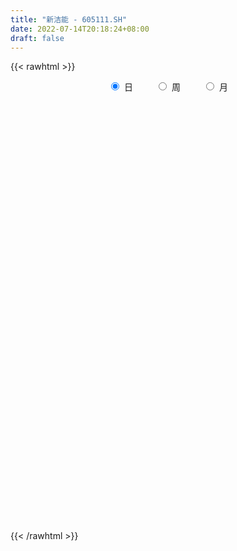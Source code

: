 ```yaml
---
title: "新洁能 - 605111.SH"
date: 2022-07-14T20:18:24+08:00
draft: false
---
```

{{< rawhtml >}}
    <div style="text-align: center">
        <label style="padding: 1rem;"><input style="margin-right: .5rem" type="radio" name="period" value="D" checked onclick="period_change(this)">日</label>
        <label style="padding: 1rem;"><input style="margin-right: .5rem" type="radio" name="period" value="W" onclick="period_change(this)">周</label>
        <label style="padding: 1rem;"><input style="margin-right: .5rem" type="radio" name="period" value="M" onclick="period_change(this)">月</label>
    </div>
    <div id="chart" style="height: 700px;"></div> 
    <script type="text/javascript">
        const D_v = [1394.27,488.64,769.06,1837.43,1156.37,618.21,731.21,958.33,4971.28,712.19,642.15,555.14,679.67,1193.16,2507.74,24984.87,192154.94,93734.03,70463.22,76057.37,78520.82,77030.81,67902.11,60033.02,26879.42,105448.86,82855.28,55763.45,65167.06,56214.68,52131.6,40008.11,42685.88,27703.66,31314.03,44266.88,72438.04,52317.55,43997.85,56283.05,46647.27,45146.89,50600.01,31939.88,34027.41,38158.31,27787.28,41816.94,41681.73,50912.57,46320.35,41807.05,40045.93,44243.85,35791.19,27702.72,24316.43,27721.51,42583.67,31237.53,39017.49,39139.09,28339.24,24911.3,34542.35,36298.87,22429.33,21358.47,30720.16,33908.38,27044.17,26778.52,37001.32,33318.74,37089.76,21669.49,30871.4,33786.0,24855.45,21185.1,17578.55,13419.21,13511.35,9724.78,22026.55,29512.26,26777.6,17967.58,23960.78,23427.24,21323.3,17468.84,36991.81,36286.02,27062.86,31422.9,26473.18,25433.39,8606.55,51497.12,39758.87,45360.55,31241.96,31078.08,29248.84,19792.16,27256.49,26368.04,14984.89,15657.85,18430.33,18170.84,18965.78,15713.01,19364.45,16198.03,9697.64,13303.78,12526.81,26720.98,21034.0,25542.21,47456.92,41028.27,45830.87,32977.58,19016.5,28496.22,36520.18,18578.74,17550.28,19080.22,19921.79,29520.76,34863.87,32954.33,16351.22,22072.7,15049.86,23015.7,31722.29,19932.21,20222.07,33677.35,19647.35,22698.38,29261.0,31121.86,28834.19,31925.53,19778.56,39087.26,23737.32,23011.34,24090.69,28945.67,26924.39,55042.44,41018.56,29563.25,32586.77,28911.82,20208.94,24400.13,34719.39,27168.0,20338.85,27751.29,37609.03,30032.56,91388.53,87650.69,99482.36,72974.07,61876.98,78638.44,65452.95,48279.03,52230.14,34341.15,62331.1,53266.55,38453.59,49119.55,58441.8,41094.39,51703.92,41802.66,48149.9,48390.64,42664.34,51501.18,47143.37,26587.09,40263.6,51674.79,50658.34,36250.16,43930.46,74725.47,63827.21,54780.17,62849.6,85462.02,61702.77,58605.01,36698.17,32968.13,35971.94,34085.28,24309.91,59315.0,49554.69,45156.25,40398.6,21543.41,25767.6,19097.2,23775.76,31789.2,24871.62,38696.97,31717.02,24526.9,23060.85,26834.49,19793.25,17954.38,14452.89,13796.2,12653.08,18434.32,26770.43,16898.82,16768.19,18087.35,12216.29,10704.0,9131.25,22423.99,16568.2,15020.2,12878.09,15269.3,49546.42,37410.27,31098.32,26175.78,15195.61,23527.74,43551.88,94298.75,56073.49,42378.6,35617.94,79055.95,52785.67,36757.49,29568.17,35213.67,44747.66,82453.42,91702.39,55811.59,70026.83,52291.61,49600.89,49955.15,46187.43,65539.55,66812.32,55063.79,51036.52,62563.27,64036.83,56424.1,58968.32,35186.43,74121.49,54129.91,32901.13,44773.54,51712.06,42080.71,30108.54,31686.26,30848.99,58440.45,48691.63,31974.67,37057.26,33426.87,25088.34,28334.1,23536.67,32479.41,24364.27,26571.48,36680.69,42195.88,29003.38,19345.89,18111.32,38712.6,28108.48,42090.23,35034.2,28171.73,24531.15,31654.33,29674.2,24379.54,38998.63,29398.2,61324.71,55812.83,46904.46,31975.16,25580.43,22510.77,41498.31,41338.85,36041.81,40294.93,29114.92,39524.71,52272.09,42128.18,32990.51,25908.36,24499.73,33955.41,26576.1,50355.82,29521.25,23437.45,74196.35,77244.79,60655.24,55777.04,37818.1,37459.09,34345.79,35779.64,47868.17,43945.36,79087.59,94954.61,79514.86,50650.57,31564.3,65513.93,82884.95,70165.78,36655.01,55375.97,48548.62,32392.36,57174.91,55326.84,35277.08,70926.27,44499.21,42831.3,31130.19,39601.05,37452.11,37023.7,38338.79,46076.43,36813.09,57324.39,49014.93,62514.86,53348.65,47513.08,48959.08,45268.25,38960.55,35519.47,53430.91,65508.34,71275.21,74250.21,53612.99,43644.1,92738.03,105374.39,83042.12,63488.13,65430.94,111652.37,94429.11,111658.13,79800.71,77700.18,93946.69,89889.51,82489.21,66180.48,63434.92,83691.23,85151.58,97650.45,124976.37,112632.35,80666.2,108506.91,97122.29,137103.73,119794.72,90035.24,102431.19,114745.79,125007.18,134936.81,93946.34,106653.38,140099.52,105423.46,124145.79,103583.89,102182.82,96891.83,92756.91,67131.09,84260.34,123155.99,200516.04,153334.3,91769.25,71070.82,73990.39]
const D_histogram = [0.0,0.1831566952,0.4889625766,0.8749189501,1.3112216934,1.777471028,2.260800948,2.7537029978,3.2530366954,3.7585492909,4.2717971751,4.7966478078,5.3375498215,5.9003226813,6.4912901489,7.1173344831,7.7220677841,7.4377037225,6.4759627833,5.2235903626,4.771348581,3.3452176556,2.8716936341,3.092656809,3.8170710817,4.4070362434,3.8972641049,3.2718902285,2.3951687306,2.1423306053,1.6468961809,0.3094198496,-1.1922251168,-2.4677192349,-3.248180721,-3.5028467231,-2.8009909635,-2.2779573283,-0.8802750332,0.0268818231,0.3192330151,0.1738067299,0.3528070923,0.0248844066,-0.7880673409,-1.1969097653,-2.213455097,-1.9947737661,-1.4433917278,0.1760570896,-0.5687220487,-1.6439491543,-1.8878577833,-2.7008596606,-2.7981481257,-3.5202640071,-3.7859436723,-4.4896483281,-5.497357581,-6.5728197542,-6.1751961231,-5.4373139193,-5.1180821297,-4.7102192586,-3.3844238048,-3.355579716,-3.3555663045,-3.5395601374,-3.5467575574,-2.9943394522,-2.8389059794,-2.9161034761,-3.8872083703,-3.224767768,-2.0017034723,-0.9590545833,0.3839108717,0.408574194,0.061661637,-0.7458002982,-1.5311395079,-2.3032646073,-2.5746580323,-2.5810305631,-2.8924325078,-3.4391128835,-3.1535398278,-3.5104851694,-2.5292933742,-1.5144842692,-1.1346184461,0.2741437918,1.6566287392,2.7377118919,3.7679959155,4.1588399641,3.4609677822,2.3378719626,2.6604213431,3.9790581832,4.217755071,2.8154917983,0.9872285698,-1.048276054,-1.9686274044,-2.3970269403,-2.301535957,-2.667503353,-3.0932230016,-2.9762807574,-2.4821792433,-2.4171224162,-2.1951344745,-1.6204047246,-0.7846479259,-0.6652337368,-0.6134560384,-0.2894902282,-0.134162578,0.4436975684,0.4331177272,0.7699549164,2.0422279416,2.6890430691,3.5738827827,3.990509539,4.1254918777,3.8562296569,3.9541231001,3.7683063103,3.5098403257,2.9025113183,2.4833731362,1.524586594,1.4096614873,1.754988257,1.7674415498,1.5984838491,1.1359638009,0.7599904233,-0.1117374119,-0.67707436,-1.4110328051,-3.0169202181,-3.9142221849,-4.5660696442,-7.4094645662,-9.0916241707,-9.6581575476,-9.4003361943,-8.6983256768,-7.4291946945,-6.2071125783,-5.0759232584,-3.8809549071,-2.6730044102,-1.7840961172,-0.4918542645,0.27883094,0.9904559303,1.6542190641,1.8212009291,1.8260024344,1.9168300688,2.1386008821,2.0896253584,2.1265793368,2.2425170011,1.85495935,1.7843878069,2.3390696824,3.510339449,4.5334431212,5.2459131669,5.5669599157,6.3738586492,5.8725790721,5.0907475082,4.648105875,4.0254297863,4.449971122,3.6681999105,2.5465006931,1.9718382386,1.6374048622,1.1622935582,1.0596924225,0.4723971101,0.5382858353,0.2284067743,-0.4831528099,-1.3225599625,-2.2640050794,-2.7126483671,-2.4883071601,-1.9056771886,-1.3135780477,-1.061400686,-0.865877838,-0.6541524576,-1.5657087523,-1.6481162312,-0.6424338808,0.1350010458,-0.5046444739,-0.5402116606,-0.9739103605,-1.1267593411,-1.6284266496,-2.0883350187,-2.1466708846,-1.4246059888,-1.3539659982,-1.1644715408,-1.3404447133,-1.3547672203,-1.0941766383,-0.9041007165,-0.7265585317,-0.3437142144,0.0610933652,0.4053385049,0.4756744759,0.4557120465,0.0836843493,-0.4258818003,-1.1235212745,-1.4761600309,-1.560076169,-1.5703538628,-1.5699254302,-1.7123932796,-1.3401883627,-1.3427880359,-1.3205641919,-1.1054380504,-1.097250556,-1.0986338644,-1.0083511234,-0.4488717746,-0.3319909127,-0.0581889175,0.0719186153,0.136885706,0.7099673257,0.818093164,0.7185202506,0.4649063115,0.4039463491,0.6453407488,1.5949973425,2.7322208977,3.4087095281,3.5451410591,3.2429657102,3.5014061454,3.5868182149,3.2128933124,2.6686429677,1.9245740891,1.7771978906,2.5046318155,3.3817117162,3.8885536543,4.0908910728,3.7065540877,2.7875110869,2.2433201056,1.6849920938,1.8854307345,2.3953971472,2.2184017654,1.9411625056,2.7382213063,3.1446280109,3.7959092259,4.4710881347,4.451957443,4.5201040352,3.5275868722,2.5141415615,1.706006473,1.2871167672,0.6589731052,0.1640339859,-0.4611596859,-1.2069217631,-3.1638447792,-4.4318474169,-5.1946671212,-5.6726211227,-5.5639001809,-5.3127771241,-5.1540585609,-5.059403141,-5.1968047831,-5.3195708685,-5.1650766258,-4.5574352622,-3.5251394437,-2.8898753956,-2.3323433921,-1.8499959013,-1.9329811453,-1.694017353,-1.848412341,-2.300229933,-2.9669744346,-3.2385116477,-3.6108673864,-3.7327616895,-3.893372288,-3.4553266247,-3.1396040421,-2.0452167587,-1.2021637159,-0.3953613226,0.2611732137,0.537069281,0.6040120542,1.1956138548,1.3407627261,1.8457207317,1.6418645084,1.3759294605,0.6932397684,-0.5878747762,-0.425692056,-0.4576922708,-0.4185052718,-0.1954010348,0.2159681457,0.281024848,0.9105641475,1.2608618428,1.2266372589,2.1642118805,3.0722397291,3.6282624659,3.7494631144,3.865300453,3.8671674907,3.4708762558,2.6055942453,2.0473741805,1.6111227138,1.798926006,2.3237245278,2.2885677165,2.0407438337,1.3380270979,1.0144987912,1.5584883655,1.2995085237,0.8663074589,1.0045171763,0.4785550976,0.1224649933,-1.0213575318,-2.2788145643,-3.0469021682,-4.1439025701,-4.4694297129,-4.871283465,-4.9358970979,-5.1286861306,-5.2166441684,-5.0360478983,-5.0246259453,-4.8754513226,-4.8012934083,-4.0446829207,-3.0790306112,-1.6858101455,-1.0721156459,-0.4987459292,-0.0925285154,0.1431650118,-0.2806017116,-0.5083669139,-2.1598873643,-3.1795852175,-3.3322201647,-3.0827921531,-2.9352142577,-2.6023551299,-1.7992078333,-0.9205367384,0.0272401025,0.826271582,1.1787868906,1.9156700944,2.4114072866,3.0952960095,3.4304597963,3.903928804,3.8126119879,3.8254355097,3.404021348,2.8504889901,2.5110837006,2.2873255492,2.0978969131,2.1508376866,2.5426573482,2.5589492256,2.4091241729,1.7599593966,1.4302758885,1.3863354998,1.0471099857,0.8228284427,0.9076642539,1.1146388331,1.5073071036,1.7440940927,1.8661516294,2.1998466035,2.4854172795,2.5944689247,2.7082490252,2.2787017955,1.9190482835,1.2341383725,0.5182159938,0.0425661395,-0.1797906669,0.1330766529,0.8840467869,1.0832719955,0.6901888138,0.3852330783,0.4275908392]
const D_fast = [0.0,0.2289458689,0.6569923945,1.2616785055,2.0257866722,2.9364037638,3.9849339209,5.16626172,6.4788545915,7.9240045097,9.5052016877,11.2292142723,13.1045037415,15.1423572715,17.3561472763,19.7615252314,22.2967754784,23.8718373474,24.529087104,24.582612274,25.3232076377,24.7333811262,24.9777805131,25.9719078903,27.6505899334,29.342314156,29.8068580437,29.9994567245,29.7215274091,30.0042719352,29.920561556,28.6604401871,26.8607389416,24.9683150148,23.3758083483,22.2454306655,22.2470386842,22.2005829874,23.3781965242,24.2920738362,24.664233282,24.5622586793,24.8294608147,24.5077592307,23.4977906479,22.7897207823,21.2198116763,20.9397995657,21.130333672,22.7937967618,21.9068371113,20.4206227172,19.7047496424,18.21653285,17.4197073533,15.8175254702,14.6053598869,12.7792431491,10.397194501,7.6785273892,6.5323519895,5.9109057135,4.9506169706,4.1809250271,4.6606145297,3.8505636895,3.0116855249,1.9428016577,1.0489148482,0.8527480904,0.2984550684,-0.5077682973,-2.4506752841,-2.5944266238,-1.8717881963,-1.068902953,0.3700402199,0.4968470907,0.1653499429,-0.8285620668,-1.9966861534,-3.3446274047,-4.2596853378,-4.9113155094,-5.945825581,-7.3522841775,-7.8550960788,-9.0896627128,-8.7407942612,-8.1046062235,-8.0083950119,-6.5310968261,-4.7344546938,-2.9689435681,-0.9966605657,0.433893474,0.6012632376,0.0626354086,1.0502901249,3.3636915108,4.6568271664,3.9584368433,2.3769807572,0.0794071199,-1.3331010817,-2.3607573526,-2.8406503586,-3.8734935928,-5.0725189918,-5.6996469369,-5.8260902337,-6.3653140106,-6.6921096875,-6.5224811188,-5.8828863016,-5.9297805467,-6.0313668579,-5.7797736048,-5.657986599,-4.9692020605,-4.8715024699,-4.3421765517,-2.5593465411,-1.2402706463,0.538039763,1.9522939041,3.1186492122,3.8134444057,4.8998686238,5.6561284116,6.2751225084,6.3934213306,6.5951264325,6.0174865388,6.254976804,7.0390506379,7.4933643182,7.7240275797,7.5454984817,7.35952271,6.4598605218,5.7252549838,4.6385383373,2.2784208698,0.4025633568,-1.3908015136,-6.0865625771,-10.0416282243,-13.022700988,-15.1149636834,-16.5875345851,-17.1757022764,-17.5053983048,-17.6431897994,-17.418460175,-16.8787607806,-16.4358765169,-15.2665982303,-14.4262052908,-13.4669663179,-12.3896484181,-11.7673663209,-11.3060642069,-10.7360290554,-9.9796080215,-9.5061772056,-8.937578393,-8.2610114784,-8.184829292,-7.8093038834,-6.6698545873,-4.6209999584,-2.464535506,-0.4405871686,1.2721995593,3.672562955,4.6394281459,5.1302834591,5.8496682947,6.2333496525,7.7703837687,7.9056625348,7.4205884907,7.3388855959,7.413803435,7.2292655206,7.3915874905,6.9223914556,7.1228516397,6.8700742723,6.0377264856,4.8676793424,3.3602329556,2.2334275761,1.8356919931,1.9419026674,2.2056072964,2.1924344866,2.1714878752,2.2196751411,0.9166916584,0.4222551217,1.2673290018,2.0785141899,1.3127075517,1.1420874499,0.4649111599,0.030372344,-0.8784016269,-1.8603937507,-2.4553973377,-2.0894839391,-2.357335448,-2.4589588758,-2.9700432266,-3.3230575388,-3.3360111163,-3.3719603737,-3.3760578218,-3.079142058,-2.6590611371,-2.2134813713,-2.0242267813,-1.930261199,-2.2813678089,-2.8974044086,-3.8759242014,-4.5976029656,-5.0715381459,-5.4744043054,-5.8664572304,-6.4370233997,-6.3998655734,-6.7381622556,-7.0460794596,-7.1073128307,-7.3734379753,-7.6494797497,-7.8112847896,-7.3640233845,-7.3301402507,-7.0708854849,-6.9227982982,-6.823609781,-6.0730363299,-5.7603872006,-5.6803300514,-5.8177174126,-5.7776907878,-5.3749612009,-4.0265552716,-2.2062764919,-0.6776104795,0.3451063163,0.8536723949,1.9874643665,2.9695809897,3.3988794154,3.5217898125,3.2588644563,3.5557877304,4.9093796092,6.6318874389,8.1108677905,9.3359279772,9.8782295141,9.656064285,9.6727033301,9.5356233418,10.2074196661,11.3162353656,11.6938404252,11.9018917918,13.383505919,14.5760696264,16.1763281479,17.9692790904,19.0631377594,20.2613103604,20.1506899154,19.7657799951,19.3841465249,19.2870360108,18.8236356251,18.3697050024,17.629221409,16.5817288911,13.8338446802,11.4578801882,9.3963937037,7.5002844215,6.2180303181,5.1409590939,4.0111630168,2.8409676514,1.4043648136,-0.0482939889,-1.1850689026,-1.7167863547,-1.5657753971,-1.6529801979,-1.6785340424,-1.658685527,-2.2249160573,-2.4094566032,-3.0259546764,-4.0528297517,-5.461317862,-6.542482987,-7.8175555723,-8.8726402978,-10.0065939682,-10.4323799611,-10.901558389,-10.3184752954,-9.7759631816,-9.0680011188,-8.3461732792,-7.9360098916,-7.7180641049,-6.8275588406,-6.3472192877,-5.3808310992,-5.1742211954,-5.0961738782,-5.6055536282,-7.0336368668,-6.9778771606,-7.1243004431,-7.189739762,-7.0154857838,-6.5501245668,-6.4148116525,-5.5576313162,-4.8921181602,-4.6196834293,-3.1410558376,-1.4649680567,-0.0018797035,1.0566867237,2.1388491755,3.1075080858,3.5789359149,3.3650524657,3.3186759461,3.2852051579,3.9227399516,5.0284696053,5.5654547232,5.8278167987,5.4596068374,5.3897032285,6.3233148942,6.3892121833,6.1725879832,6.5619269948,6.1556036905,5.8301298345,4.4309679264,2.6038072529,1.0739941069,-1.0589819375,-2.5018665086,-4.1215411269,-5.4201290343,-6.8950895996,-8.2872086795,-9.365624384,-10.6103589173,-11.6800471252,-12.8062125631,-13.0607728057,-12.864878149,-11.8931102196,-11.5474446315,-11.0987613971,-10.7156761121,-10.4441913319,-10.9381084833,-11.2929654141,-13.4844577055,-15.2990518632,-16.2847418515,-16.8060118782,-17.3922375472,-17.7099672019,-17.3566218636,-16.7080849533,-15.7534980868,-14.7478987118,-14.1006866805,-12.8848859531,-11.7862969393,-10.328584214,-9.1358054782,-7.6863542694,-6.8245180885,-5.8553356894,-5.4257445141,-5.2666546245,-4.9782889887,-4.6302157529,-4.2951701607,-3.7045199655,-2.6770359668,-2.0210067831,-1.5685507926,-1.7777257197,-1.7498402556,-1.4471967694,-1.5246447871,-1.5432192194,-1.2314673447,-0.7458330573,0.0236619892,0.6964725014,1.2850679455,2.1687245704,3.0756495663,3.8333184427,4.6241607995,4.7642890186,4.8843975776,4.5080222596,3.9216538793,3.45664556,3.1893410869,3.5354775699,4.5074594006,4.9775026081,4.7569666298,4.5483191638,4.6975746345]
const D_slow = [0.0,0.0457891738,0.1680298179,0.3867595555,0.7145649788,1.1589327358,1.7241329728,2.4125587223,3.2258178961,4.1654552188,5.2334045126,6.4325664646,7.7669539199,9.2420345903,10.8648571275,12.6441907483,14.5747076943,16.4341336249,18.0531243207,19.3590219114,20.5518590566,21.3881634705,22.1060868791,22.8792510813,23.8335188517,24.9352779126,25.9095939388,26.7275664959,27.3263586786,27.8619413299,28.2736653751,28.3510203375,28.0529640583,27.4360342496,26.6239890694,25.7482773886,25.0480296477,24.4785403156,24.2584715573,24.2651920131,24.3450002669,24.3884519494,24.4766537224,24.4828748241,24.2858579889,23.9866305475,23.4332667733,22.9345733318,22.5737253998,22.6177396722,22.47555916,22.0645718715,21.5926074256,20.9173925105,20.2178554791,19.3377894773,18.3913035592,17.2688914772,15.8945520819,14.2513471434,12.7075481126,11.3482196328,10.0686991003,8.8911442857,8.0450383345,7.2061434055,6.3672518294,5.482361795,4.5956724057,3.8470875426,3.1373610478,2.4083351788,1.4365330862,0.6303411442,0.1299152761,-0.1098483697,-0.0138706518,0.0882728967,0.1036883059,-0.0827617686,-0.4655466456,-1.0413627974,-1.6850273055,-2.3302849462,-3.0533930732,-3.9131712941,-4.701556251,-5.5791775434,-6.2115008869,-6.5901219542,-6.8737765658,-6.8052406178,-6.391083433,-5.70665546,-4.7646564812,-3.7249464901,-2.8597045446,-2.2752365539,-1.6101312182,-0.6153666724,0.4390720954,1.142945045,1.3897521874,1.1276831739,0.6355263228,0.0362695877,-0.5391144015,-1.2059902398,-1.9792959902,-2.7233661795,-3.3439109904,-3.9481915944,-4.496975213,-4.9020763942,-5.0982383756,-5.2645468099,-5.4179108195,-5.4902833765,-5.523824021,-5.4128996289,-5.3046201971,-5.112131468,-4.6015744826,-3.9293137154,-3.0358430197,-2.0382156349,-1.0068426655,-0.0427852513,0.9457455238,1.8878221013,2.7652821827,3.4909100123,4.1117532963,4.4928999448,4.8453153167,5.2840623809,5.7259227684,6.1255437306,6.4095346808,6.5995322867,6.5715979337,6.4023293437,6.0495711424,5.2953410879,4.3167855417,3.1752681306,1.3229019891,-0.9500040536,-3.3645434405,-5.7146274891,-7.8892089083,-9.7465075819,-11.2982857265,-12.5672665411,-13.5375052678,-14.2057563704,-14.6517803997,-14.7747439658,-14.7050362308,-14.4574222482,-14.0438674822,-13.5885672499,-13.1320666413,-12.6528591241,-12.1182089036,-11.595802564,-11.0641577298,-10.5035284795,-10.039788642,-9.5936916903,-9.0089242697,-8.1313394074,-6.9979786271,-5.6865003354,-4.2947603565,-2.7012956942,-1.2331509262,0.0395359509,1.2015624196,2.2079198662,3.3204126467,4.2374626243,4.8740877976,5.3670473573,5.7763985728,6.0669719624,6.331895068,6.4499943455,6.5845658044,6.6416674979,6.5208792955,6.1902393048,5.624238035,4.9460759432,4.3239991532,3.847579856,3.5191853441,3.2538351726,3.0373657131,2.8738275987,2.4824004107,2.0703713529,1.9097628827,1.9435131441,1.8173520256,1.6822991105,1.4388215204,1.1571316851,0.7500250227,0.227941268,-0.3087264531,-0.6648779503,-1.0033694499,-1.2944873351,-1.6295985134,-1.9682903185,-2.241834478,-2.4678596571,-2.6494992901,-2.7354278437,-2.7201545024,-2.6188198761,-2.4999012572,-2.3859732455,-2.3650521582,-2.4715226083,-2.7524029269,-3.1214429347,-3.5114619769,-3.9040504426,-4.2965318002,-4.7246301201,-5.0596772107,-5.3953742197,-5.7255152677,-6.0018747803,-6.2761874193,-6.5508458854,-6.8029336662,-6.9151516099,-6.998149338,-7.0126965674,-6.9947169136,-6.9604954871,-6.7830036556,-6.5784803646,-6.398850302,-6.2826237241,-6.1816371368,-6.0203019497,-5.621552614,-4.9384973896,-4.0863200076,-3.2000347428,-2.3892933153,-1.5139417789,-0.6172372252,0.1859861029,0.8531468448,1.3342903671,1.7785898398,2.4047477937,3.2501757227,4.2223141363,5.2450369045,6.1716754264,6.8685531981,7.4293832245,7.850631248,8.3219889316,8.9208382184,9.4754386598,9.9607292862,10.6452846127,11.4314416155,12.380418922,13.4981909556,14.6111803164,15.7412063252,16.6231030432,17.2516384336,17.6781400519,17.9999192437,18.1646625199,18.2056710164,18.0903810949,17.7886506542,16.9976894594,15.8897276051,14.5910608248,13.1729055442,11.781930499,10.4537362179,9.1652215777,7.9003707925,6.6011695967,5.2712768796,3.9800077231,2.8406489076,1.9593640466,1.2368951977,0.6538093497,0.1913103744,-0.291934912,-0.7154392502,-1.1775423354,-1.7525998187,-2.4943434274,-3.3039713393,-4.2066881859,-5.1398786083,-6.1132216803,-6.9770533364,-7.761954347,-8.2732585366,-8.5737994656,-8.6726397963,-8.6073464928,-8.4730791726,-8.3220761591,-8.0231726954,-7.6879820138,-7.2265518309,-6.8160857038,-6.4721033387,-6.2987933966,-6.4457620906,-6.5521851046,-6.6666081723,-6.7712344903,-6.820084749,-6.7660927125,-6.6958365005,-6.4681954637,-6.152980003,-5.8463206882,-5.3052677181,-4.5372077858,-3.6301421694,-2.6927763907,-1.7264512775,-0.7596594048,0.1080596591,0.7594582204,1.2713017656,1.674082444,2.1238139455,2.7047450775,3.2768870066,3.787072965,4.1215797395,4.3752044373,4.7648265287,5.0897036596,5.3062805243,5.5574098184,5.6770485928,5.7076648412,5.4523254582,4.8826218171,4.1208962751,3.0849206326,1.9675632043,0.7497423381,-0.4842319364,-1.766403469,-3.0705645111,-4.3295764857,-5.585732972,-6.8045958027,-8.0049191547,-9.0160898849,-9.7858475377,-10.2073000741,-10.4753289856,-10.6000154679,-10.6231475967,-10.5873563438,-10.6575067717,-10.7845985002,-11.3245703412,-12.1194666456,-12.9525216868,-13.7232197251,-14.4570232895,-15.107612072,-15.5574140303,-15.7875482149,-15.7807381893,-15.5741702938,-15.2794735711,-14.8005560475,-14.1977042259,-13.4238802235,-12.5662652744,-11.5902830734,-10.6371300764,-9.680771199,-8.829765862,-8.1171436145,-7.4893726894,-6.9175413021,-6.3930670738,-5.8553576521,-5.2196933151,-4.5799560087,-3.9776749654,-3.5376851163,-3.1801161442,-2.8335322692,-2.5717547728,-2.3660476621,-2.1391315986,-1.8604718904,-1.4836451145,-1.0476215913,-0.5810836839,-0.0311220331,0.5902322868,1.238849518,1.9159117743,2.4855872231,2.965349294,3.2738838871,3.4034378856,3.4140794205,3.3691317537,3.402400917,3.6234126137,3.8942306126,4.066777816,4.1630860856,4.2699837954]
const D_data = [['2020-09-28', 28.67, 28.67, 28.67, 28.67],['2020-09-29', 31.54, 31.54, 31.54, 31.54],['2020-09-30', 34.69, 34.69, 34.69, 34.69],['2020-10-09', 38.16, 38.16, 38.16, 38.16],['2020-10-12', 41.98, 41.98, 41.98, 41.98],['2020-10-13', 46.18, 46.18, 46.18, 46.18],['2020-10-14', 50.8, 50.8, 50.8, 50.8],['2020-10-15', 55.88, 55.88, 55.88, 55.88],['2020-10-16', 61.47, 61.47, 61.47, 61.47],['2020-10-19', 67.62, 67.62, 67.62, 67.62],['2020-10-20', 74.38, 74.38, 74.38, 74.38],['2020-10-21', 81.82, 81.82, 81.82, 81.82],['2020-10-22', 90.0, 90.0, 90.0, 90.0],['2020-10-23', 99.0, 99.0, 99.0, 99.0],['2020-10-26', 108.9, 108.9, 108.9, 108.9],['2020-10-27', 119.79, 119.79, 119.79, 119.79],['2020-10-28', 125.22, 130.77, 113.0, 131.77],['2020-10-29', 127.55, 128.8, 122.57, 130.8],['2020-10-30', 131.04, 124.98, 122.82, 131.49],['2020-11-02', 123.0, 122.7, 114.0, 124.22],['2020-11-03', 128.0, 134.97, 125.4, 134.97],['2020-11-04', 138.0, 123.92, 123.9, 138.0],['2020-11-05', 129.62, 136.31, 128.88, 136.31],['2020-11-06', 136.0, 149.94, 132.0, 149.94],['2020-11-09', 159.93, 164.93, 159.0, 164.93],['2020-11-10', 181.42, 173.6, 167.5, 181.42],['2020-11-11', 171.5, 167.0, 160.33, 181.0],['2020-11-12', 164.99, 169.11, 156.26, 169.96],['2020-11-13', 164.12, 168.02, 161.0, 183.0],['2020-11-16', 163.91, 178.54, 163.91, 182.88],['2020-11-17', 175.94, 179.0, 165.1, 181.99],['2020-11-18', 175.0, 168.3, 168.0, 180.66],['2020-11-19', 161.92, 162.21, 158.0, 169.75],['2020-11-20', 160.3, 160.0, 157.0, 163.5],['2020-11-23', 159.65, 162.19, 156.41, 166.66],['2020-11-24', 160.26, 167.0, 160.06, 176.0],['2020-11-25', 168.02, 181.3, 165.0, 183.7],['2020-11-26', 178.0, 183.88, 175.6, 192.57],['2020-11-27', 185.0, 202.27, 181.05, 202.27],['2020-11-30', 207.0, 205.5, 197.81, 217.69],['2020-12-01', 202.2, 204.66, 200.0, 215.0],['2020-12-02', 203.0, 203.25, 199.01, 210.5],['2020-12-03', 200.0, 211.11, 196.0, 217.0],['2020-12-04', 206.59, 208.0, 201.8, 212.5],['2020-12-07', 215.0, 202.0, 202.0, 218.0],['2020-12-08', 199.45, 206.4, 193.0, 208.02],['2020-12-09', 202.5, 196.93, 196.51, 206.38],['2020-12-10', 196.5, 211.87, 196.5, 212.0],['2020-12-11', 209.0, 220.0, 205.8, 220.0],['2020-12-14', 219.0, 242.0, 213.0, 242.0],['2020-12-15', 237.07, 217.8, 217.8, 242.69],['2020-12-16', 210.0, 211.01, 197.0, 214.8],['2020-12-17', 207.81, 219.55, 205.28, 228.78],['2020-12-18', 219.0, 210.74, 207.77, 224.97],['2020-12-21', 205.5, 217.97, 205.3, 220.0],['2020-12-22', 216.89, 208.2, 208.0, 217.97],['2020-12-23', 206.5, 211.0, 203.0, 214.5],['2020-12-24', 210.0, 202.1, 198.02, 211.93],['2020-12-25', 200.94, 192.0, 181.89, 200.94],['2020-12-28', 188.19, 182.8, 179.33, 191.92],['2020-12-29', 183.3, 196.23, 183.0, 198.5],['2020-12-30', 191.28, 200.63, 186.9, 207.92],['2020-12-31', 201.07, 195.54, 193.0, 205.88],['2021-01-04', 192.17, 196.03, 189.1, 199.37],['2021-01-05', 197.0, 210.2, 195.0, 212.0],['2021-01-06', 208.86, 196.0, 194.0, 209.83],['2021-01-07', 193.0, 193.99, 186.0, 194.18],['2021-01-08', 192.3, 189.26, 187.0, 198.0],['2021-01-11', 187.5, 188.83, 186.35, 193.27],['2021-01-12', 185.5, 195.3, 180.46, 197.5],['2021-01-13', 192.97, 190.4, 187.11, 195.38],['2021-01-14', 188.62, 185.78, 185.5, 195.38],['2021-01-15', 182.0, 169.27, 167.2, 182.03],['2021-01-18', 168.94, 186.2, 165.33, 186.2],['2021-01-19', 190.49, 196.3, 187.5, 203.8],['2021-01-20', 198.98, 199.0, 195.16, 203.89],['2021-01-21', 199.05, 209.0, 196.2, 212.5],['2021-01-22', 207.16, 196.51, 193.0, 210.0],['2021-01-25', 190.0, 191.18, 185.05, 194.86],['2021-01-26', 190.3, 182.0, 181.34, 193.3],['2021-01-27', 181.12, 177.0, 174.06, 183.99],['2021-01-28', 173.96, 171.29, 171.21, 180.0],['2021-01-29', 173.49, 172.58, 168.21, 175.0],['2021-02-01', 171.0, 172.79, 169.2, 173.98],['2021-02-02', 173.79, 165.52, 165.5, 174.0],['2021-02-03', 164.65, 157.2, 152.89, 165.2],['2021-02-04', 155.0, 163.66, 150.08, 163.66],['2021-02-05', 159.98, 152.0, 151.99, 162.0],['2021-02-08', 152.7, 167.2, 150.0, 167.2],['2021-02-09', 168.78, 170.5, 166.3, 173.88],['2021-02-10', 172.74, 164.3, 163.5, 173.0],['2021-02-18', 170.0, 180.73, 169.5, 180.73],['2021-02-19', 186.12, 187.81, 180.68, 189.0],['2021-02-22', 184.0, 191.62, 182.89, 205.31],['2021-02-23', 189.0, 198.58, 185.0, 200.0],['2021-02-24', 195.86, 197.0, 194.69, 209.9],['2021-02-25', 192.0, 185.11, 184.0, 196.0],['2021-02-26', 181.13, 176.8, 174.01, 188.88],['2021-03-01', 180.6, 194.48, 180.6, 194.48],['2021-03-02', 204.05, 213.93, 201.05, 213.93],['2021-03-03', 210.69, 207.9, 200.18, 214.87],['2021-03-04', 207.0, 187.11, 187.11, 214.97],['2021-03-05', 175.0, 174.71, 172.0, 178.85],['2021-03-08', 177.0, 161.78, 158.21, 177.8],['2021-03-09', 159.72, 166.65, 155.09, 173.58],['2021-03-10', 169.21, 167.45, 165.0, 172.97],['2021-03-11', 165.0, 171.19, 161.1, 174.65],['2021-03-12', 169.0, 162.55, 161.49, 169.0],['2021-03-15', 156.97, 157.11, 154.1, 160.5],['2021-03-16', 159.5, 160.3, 154.55, 164.1],['2021-03-17', 157.31, 164.06, 157.01, 170.0],['2021-03-18', 164.0, 157.71, 156.98, 164.0],['2021-03-19', 153.94, 158.0, 152.5, 163.88],['2021-03-22', 161.0, 162.38, 158.2, 165.61],['2021-03-23', 161.86, 167.8, 159.0, 168.5],['2021-03-24', 164.0, 160.09, 158.2, 164.51],['2021-03-25', 158.0, 158.43, 156.8, 162.15],['2021-03-26', 159.5, 161.72, 158.43, 164.45],['2021-03-29', 162.5, 159.95, 158.6, 164.94],['2021-03-30', 159.0, 166.58, 158.0, 175.39],['2021-03-31', 162.59, 160.33, 158.58, 164.3],['2021-04-01', 160.34, 165.31, 160.33, 169.36],['2021-04-02', 170.0, 181.84, 170.0, 181.84],['2021-04-06', 185.78, 180.5, 178.51, 187.89],['2021-04-07', 187.97, 189.66, 183.14, 193.5],['2021-04-08', 185.81, 190.0, 184.5, 195.5],['2021-04-09', 189.1, 191.01, 189.01, 195.88],['2021-04-12', 190.18, 188.71, 187.53, 202.06],['2021-04-13', 187.93, 196.05, 183.5, 202.0],['2021-04-14', 195.66, 195.56, 193.03, 198.78],['2021-04-15', 194.0, 196.7, 189.0, 198.0],['2021-04-16', 198.98, 193.0, 190.9, 201.07],['2021-04-19', 191.0, 195.28, 190.57, 196.6],['2021-04-20', 192.59, 187.0, 185.18, 194.28],['2021-04-21', 186.22, 196.51, 185.93, 197.65],['2021-04-22', 197.5, 204.9, 196.51, 214.4],['2021-04-23', 203.88, 203.9, 202.48, 208.27],['2021-04-26', 206.1, 203.4, 203.2, 213.2],['2021-04-27', 202.09, 200.0, 199.01, 206.89],['2021-04-28', 203.0, 200.5, 196.08, 205.7],['2021-04-29', 198.74, 192.1, 189.2, 206.8],['2021-04-30', 191.72, 192.65, 190.85, 195.48],['2021-05-06', 192.55, 187.06, 183.5, 192.57],['2021-05-07', 187.0, 168.81, 168.7, 189.37],['2021-05-10', 168.98, 168.8, 165.01, 173.0],['2021-05-11', 166.3, 164.8, 163.21, 169.7],['2021-05-12', 118.12, 123.35, 115.52, 124.5],['2021-05-13', 120.33, 119.02, 118.0, 122.18],['2021-05-14', 120.1, 119.06, 115.87, 120.87],['2021-05-17', 120.0, 120.25, 119.06, 122.95],['2021-05-18', 118.5, 120.18, 118.0, 121.88],['2021-05-19', 120.18, 124.9, 119.61, 126.03],['2021-05-20', 123.97, 124.09, 123.1, 126.66],['2021-05-21', 125.53, 123.1, 121.9, 125.53],['2021-05-24', 121.99, 124.75, 119.23, 125.45],['2021-05-25', 125.79, 126.82, 124.11, 128.0],['2021-05-26', 126.82, 124.66, 124.55, 130.5],['2021-05-27', 124.63, 132.62, 123.51, 137.0],['2021-05-28', 130.62, 129.49, 128.51, 132.7],['2021-05-31', 131.33, 131.2, 130.29, 134.1],['2021-06-01', 130.23, 133.36, 129.1, 135.6],['2021-06-02', 132.12, 128.81, 127.6, 133.99],['2021-06-03', 128.68, 126.8, 126.8, 129.78],['2021-06-04', 126.2, 127.8, 125.3, 129.48],['2021-06-07', 130.56, 130.15, 128.6, 133.2],['2021-06-08', 130.18, 127.23, 126.39, 132.0],['2021-06-09', 126.96, 128.35, 126.0, 129.5],['2021-06-10', 127.98, 129.97, 126.25, 130.45],['2021-06-11', 129.5, 123.1, 123.0, 129.9],['2021-06-15', 122.23, 125.89, 122.0, 127.99],['2021-06-16', 127.98, 135.37, 127.98, 138.48],['2021-06-17', 132.9, 148.91, 131.7, 148.91],['2021-06-18', 153.41, 155.16, 152.7, 161.99],['2021-06-21', 159.53, 159.0, 156.0, 165.0],['2021-06-22', 159.0, 160.53, 154.0, 162.71],['2021-06-23', 159.46, 173.98, 158.13, 176.58],['2021-06-24', 170.0, 163.05, 159.0, 170.0],['2021-06-25', 161.48, 160.37, 154.7, 164.48],['2021-06-28', 160.5, 165.3, 160.5, 169.74],['2021-06-29', 162.63, 163.88, 161.62, 169.59],['2021-06-30', 168.25, 180.27, 165.99, 180.27],['2021-07-01', 180.27, 167.98, 167.0, 180.54],['2021-07-02', 164.0, 161.7, 160.01, 168.77],['2021-07-05', 168.0, 166.5, 160.02, 168.2],['2021-07-06', 166.5, 169.29, 160.6, 174.55],['2021-07-07', 164.95, 167.3, 162.0, 169.3],['2021-07-08', 165.88, 172.18, 165.88, 177.95],['2021-07-09', 169.0, 165.76, 161.0, 170.95],['2021-07-12', 165.72, 173.87, 163.0, 176.8],['2021-07-13', 178.0, 169.75, 166.0, 182.0],['2021-07-14', 165.99, 162.78, 161.03, 168.32],['2021-07-15', 160.8, 157.15, 153.5, 160.83],['2021-07-16', 155.68, 150.44, 150.44, 159.18],['2021-07-19', 148.0, 151.6, 145.5, 153.41],['2021-07-20', 150.12, 158.0, 148.5, 158.95],['2021-07-21', 157.0, 163.5, 156.15, 168.9],['2021-07-22', 163.5, 166.04, 160.05, 168.0],['2021-07-23', 166.9, 163.6, 162.22, 168.5],['2021-07-26', 163.2, 163.78, 154.0, 171.55],['2021-07-27', 165.26, 164.9, 162.18, 176.76],['2021-07-28', 156.4, 148.41, 148.41, 159.0],['2021-07-29', 150.75, 155.14, 148.5, 158.3],['2021-07-30', 153.5, 170.65, 153.5, 170.65],['2021-08-02', 178.0, 172.7, 166.66, 179.99],['2021-08-03', 173.31, 155.43, 155.43, 174.76],['2021-08-04', 151.0, 161.0, 150.68, 161.21],['2021-08-05', 157.04, 154.35, 152.0, 160.0],['2021-08-06', 158.0, 155.62, 151.38, 159.0],['2021-08-09', 151.99, 148.5, 144.56, 151.99],['2021-08-10', 146.2, 144.99, 140.6, 149.6],['2021-08-11', 144.0, 146.91, 143.01, 146.91],['2021-08-12', 146.3, 156.99, 145.66, 160.58],['2021-08-13', 156.0, 149.74, 149.0, 159.89],['2021-08-16', 149.85, 150.76, 140.62, 151.61],['2021-08-17', 149.0, 145.0, 141.88, 149.0],['2021-08-18', 144.9, 145.17, 143.55, 146.9],['2021-08-19', 145.0, 148.0, 143.81, 148.81],['2021-08-20', 147.68, 147.2, 144.55, 152.21],['2021-08-23', 146.0, 147.02, 144.51, 148.75],['2021-08-24', 147.0, 150.3, 143.6, 153.87],['2021-08-25', 150.3, 152.21, 147.28, 153.5],['2021-08-26', 156.0, 153.29, 152.21, 159.93],['2021-08-27', 149.0, 150.97, 145.28, 152.66],['2021-08-30', 150.97, 150.0, 146.0, 152.96],['2021-08-31', 147.7, 144.4, 141.0, 148.0],['2021-09-01', 142.98, 139.8, 132.18, 142.98],['2021-09-02', 136.81, 133.17, 132.46, 138.99],['2021-09-03', 133.0, 133.18, 128.3, 136.37],['2021-09-06', 131.47, 133.67, 129.08, 135.8],['2021-09-07', 132.98, 132.55, 131.8, 136.0],['2021-09-08', 132.55, 130.81, 130.1, 133.5],['2021-09-09', 130.01, 126.67, 126.55, 130.49],['2021-09-10', 127.0, 131.82, 125.4, 133.93],['2021-09-13', 129.5, 126.3, 125.8, 129.5],['2021-09-14', 124.98, 124.8, 124.2, 128.79],['2021-09-15', 124.8, 126.05, 121.22, 127.38],['2021-09-16', 125.0, 122.3, 122.3, 126.03],['2021-09-17', 121.6, 120.4, 118.49, 123.9],['2021-09-22', 118.99, 119.99, 118.21, 121.62],['2021-09-23', 121.2, 126.07, 118.98, 128.35],['2021-09-24', 124.0, 121.05, 120.0, 125.8],['2021-09-27', 119.71, 122.92, 119.71, 124.98],['2021-09-28', 122.9, 121.22, 120.25, 125.4],['2021-09-29', 120.01, 120.02, 118.6, 121.95],['2021-09-30', 119.98, 127.48, 118.4, 128.58],['2021-10-08', 127.58, 123.16, 122.66, 130.5],['2021-10-11', 123.16, 120.27, 118.97, 125.01],['2021-10-12', 120.28, 116.95, 113.72, 121.66],['2021-10-13', 115.1, 117.97, 115.1, 118.18],['2021-10-14', 117.93, 121.8, 116.8, 122.88],['2021-10-15', 121.7, 133.98, 121.7, 133.98],['2021-10-18', 136.0, 142.98, 132.33, 147.0],['2021-10-19', 141.46, 143.95, 138.01, 144.44],['2021-10-20', 143.49, 141.66, 137.77, 147.51],['2021-10-21', 141.4, 138.04, 135.9, 141.59],['2021-10-22', 143.9, 147.38, 138.15, 149.5],['2021-10-25', 145.0, 148.84, 142.13, 150.97],['2021-10-26', 149.0, 145.0, 144.2, 151.5],['2021-10-27', 145.0, 142.81, 140.71, 145.88],['2021-10-28', 142.33, 138.81, 138.0, 144.4],['2021-10-29', 139.41, 145.58, 139.0, 146.66],['2021-11-01', 145.99, 160.14, 145.02, 160.14],['2021-11-02', 162.18, 169.14, 159.7, 173.6],['2021-11-03', 173.36, 171.71, 167.39, 175.5],['2021-11-04', 171.75, 173.7, 171.01, 182.96],['2021-11-05', 176.7, 169.8, 169.0, 179.0],['2021-11-08', 167.2, 163.1, 160.2, 168.85],['2021-11-09', 163.23, 166.87, 162.1, 170.05],['2021-11-10', 164.0, 166.37, 164.0, 172.05],['2021-11-11', 165.94, 177.5, 165.94, 181.18],['2021-11-12', 177.5, 186.26, 175.15, 193.66],['2021-11-15', 183.5, 181.72, 175.72, 186.9],['2021-11-16', 180.83, 182.29, 180.1, 193.49],['2021-11-17', 180.02, 200.52, 179.0, 200.52],['2021-11-18', 195.0, 202.83, 195.0, 214.48],['2021-11-19', 202.67, 213.26, 201.17, 216.27],['2021-11-22', 212.14, 222.33, 205.3, 225.55],['2021-11-23', 220.0, 221.0, 216.62, 226.98],['2021-11-24', 220.14, 228.0, 219.99, 243.1],['2021-11-25', 225.34, 217.74, 215.3, 226.21],['2021-11-26', 219.5, 216.88, 215.94, 221.2],['2021-11-29', 216.0, 218.7, 213.88, 225.52],['2021-11-30', 218.7, 224.0, 213.0, 230.97],['2021-12-01', 224.02, 221.9, 218.5, 233.99],['2021-12-02', 220.26, 223.45, 219.68, 228.37],['2021-12-03', 223.8, 221.25, 219.8, 228.86],['2021-12-06', 218.32, 217.91, 215.28, 224.2],['2021-12-07', 217.31, 196.12, 196.12, 220.5],['2021-12-08', 195.9, 195.3, 193.3, 197.84],['2021-12-09', 195.66, 194.43, 192.17, 196.78],['2021-12-10', 196.15, 192.25, 187.5, 196.3],['2021-12-13', 190.48, 195.87, 188.8, 196.0],['2021-12-14', 194.0, 195.85, 190.2, 199.0],['2021-12-15', 195.0, 193.0, 191.48, 201.82],['2021-12-16', 195.86, 190.0, 188.07, 196.8],['2021-12-17', 189.34, 183.89, 183.01, 189.34],['2021-12-20', 182.5, 179.99, 179.2, 186.44],['2021-12-21', 180.3, 180.0, 175.72, 182.56],['2021-12-22', 182.0, 184.33, 178.47, 186.46],['2021-12-23', 183.9, 191.2, 181.6, 192.12],['2021-12-24', 190.11, 188.4, 186.86, 196.11],['2021-12-27', 186.01, 188.7, 186.0, 193.89],['2021-12-28', 190.0, 188.96, 183.5, 190.0],['2021-12-29', 187.82, 181.43, 177.44, 188.49],['2021-12-30', 180.5, 184.36, 180.0, 187.38],['2021-12-31', 184.3, 178.1, 172.5, 184.32],['2022-01-04', 176.0, 170.85, 165.41, 178.8],['2022-01-05', 170.52, 162.7, 162.0, 171.86],['2022-01-06', 162.7, 162.2, 160.5, 164.9],['2022-01-07', 162.38, 155.9, 155.0, 163.67],['2022-01-10', 155.92, 154.08, 152.01, 155.95],['2022-01-11', 155.5, 148.96, 148.7, 155.69],['2022-01-12', 152.16, 153.33, 148.02, 155.0],['2022-01-13', 154.11, 150.14, 147.35, 154.49],['2022-01-14', 149.33, 160.5, 148.85, 160.5],['2022-01-17', 159.67, 160.1, 156.0, 163.66],['2022-01-18', 160.0, 162.25, 157.01, 167.52],['2022-01-19', 160.35, 163.05, 158.36, 163.99],['2022-01-20', 161.35, 159.91, 158.03, 164.61],['2022-01-21', 157.25, 157.48, 155.0, 160.8],['2022-01-24', 157.98, 165.4, 157.46, 168.85],['2022-01-25', 165.0, 161.7, 161.3, 170.32],['2022-01-26', 163.45, 168.19, 156.75, 168.67],['2022-01-27', 167.0, 160.52, 160.01, 172.8],['2022-01-28', 161.58, 158.73, 157.0, 165.0],['2022-02-07', 162.0, 150.85, 149.58, 164.12],['2022-02-08', 148.7, 137.15, 135.77, 148.7],['2022-02-09', 140.0, 150.87, 139.0, 150.87],['2022-02-10', 153.0, 147.49, 144.07, 153.0],['2022-02-11', 145.0, 147.09, 144.22, 151.73],['2022-02-14', 144.0, 148.89, 143.0, 151.5],['2022-02-15', 149.51, 152.01, 148.77, 154.9],['2022-02-16', 152.01, 148.2, 146.88, 154.0],['2022-02-17', 147.2, 156.7, 145.6, 160.47],['2022-02-18', 153.53, 155.83, 153.0, 159.59],['2022-02-21', 154.5, 152.01, 150.88, 155.61],['2022-02-22', 150.88, 167.21, 149.03, 167.21],['2022-02-23', 165.51, 173.25, 164.02, 176.58],['2022-02-24', 170.9, 174.92, 168.25, 176.65],['2022-02-25', 180.59, 173.82, 171.9, 182.96],['2022-02-28', 172.4, 177.14, 172.0, 177.98],['2022-03-01', 178.68, 178.96, 175.08, 181.13],['2022-03-02', 176.5, 175.8, 169.69, 176.5],['2022-03-03', 175.78, 169.0, 167.21, 176.98],['2022-03-04', 165.0, 171.0, 163.91, 176.65],['2022-03-07', 168.88, 171.51, 167.5, 174.96],['2022-03-08', 172.0, 180.3, 172.0, 188.08],['2022-03-09', 181.5, 188.46, 175.0, 188.7],['2022-03-10', 194.0, 185.05, 183.5, 196.8],['2022-03-11', 179.01, 183.86, 178.02, 186.58],['2022-03-14', 181.0, 177.5, 175.67, 182.8],['2022-03-15', 174.0, 181.02, 173.0, 188.8],['2022-03-16', 185.99, 194.18, 175.4, 196.8],['2022-03-17', 196.13, 186.74, 186.08, 198.1],['2022-03-18', 184.3, 184.29, 182.28, 190.0],['2022-03-21', 182.34, 192.18, 180.01, 193.56],['2022-03-22', 187.88, 184.2, 181.8, 188.28],['2022-03-23', 183.6, 184.99, 180.7, 186.0],['2022-03-24', 181.52, 171.48, 170.36, 181.6],['2022-03-25', 172.0, 162.95, 162.91, 175.18],['2022-03-28', 159.0, 162.09, 157.88, 165.0],['2022-03-29', 159.16, 150.53, 148.02, 161.88],['2022-03-30', 152.97, 153.24, 151.58, 156.84],['2022-03-31', 151.3, 146.75, 146.0, 151.49],['2022-04-01', 145.75, 145.79, 143.94, 148.95],['2022-04-06', 144.49, 139.28, 138.33, 144.49],['2022-04-07', 139.28, 135.33, 135.2, 141.37],['2022-04-08', 136.72, 134.3, 131.85, 138.5],['2022-04-11', 131.19, 127.95, 127.01, 133.0],['2022-04-12', 128.44, 125.25, 122.0, 129.5],['2022-04-13', 123.74, 119.97, 118.85, 123.74],['2022-04-14', 122.36, 126.01, 119.68, 129.5],['2022-04-15', 123.0, 129.1, 122.2, 130.5],['2022-04-18', 129.1, 137.52, 127.23, 138.05],['2022-04-19', 135.88, 130.61, 129.0, 137.0],['2022-04-20', 130.0, 131.19, 128.05, 133.88],['2022-04-21', 128.89, 130.0, 128.5, 136.89],['2022-04-22', 128.0, 128.11, 125.0, 133.9],['2022-04-25', 124.23, 117.76, 117.51, 127.0],['2022-04-26', 119.15, 116.6, 115.01, 121.49],['2022-04-27', 81.02, 91.0, 79.97, 91.17],['2022-04-28', 88.6, 87.85, 86.5, 90.88],['2022-04-29', 89.6, 91.13, 87.38, 92.25],['2022-05-05', 90.23, 91.95, 89.5, 96.45],['2022-05-06', 88.9, 87.32, 86.91, 90.15],['2022-05-09', 86.32, 86.61, 86.05, 89.93],['2022-05-10', 84.9, 91.63, 84.56, 94.0],['2022-05-11', 92.0, 93.81, 91.66, 98.0],['2022-05-12', 92.98, 97.02, 92.4, 99.8],['2022-05-13', 97.37, 98.0, 94.3, 98.5],['2022-05-16', 98.1, 94.13, 93.86, 98.98],['2022-05-17', 94.63, 101.0, 93.11, 103.2],['2022-05-18', 101.0, 100.99, 100.22, 104.1],['2022-05-19', 98.23, 106.79, 97.55, 107.1],['2022-05-20', 106.0, 105.95, 103.61, 107.8],['2022-05-23', 106.5, 111.1, 105.13, 111.49],['2022-05-24', 110.0, 106.57, 106.5, 115.21],['2022-05-25', 106.4, 109.28, 101.72, 109.95],['2022-05-26', 107.0, 104.31, 102.2, 107.64],['2022-05-27', 105.0, 101.31, 100.05, 106.88],['2022-05-30', 101.51, 102.61, 100.28, 104.87],['2022-05-31', 103.0, 103.43, 99.69, 103.99],['2022-06-01', 103.35, 103.55, 102.5, 107.6],['2022-06-02', 103.0, 107.05, 102.03, 107.55],['2022-06-06', 107.0, 113.6, 106.02, 113.9],['2022-06-07', 116.9, 111.35, 109.0, 117.0],['2022-06-08', 110.03, 110.29, 108.0, 114.05],['2022-06-09', 109.5, 103.0, 101.81, 109.82],['2022-06-10', 102.1, 105.15, 101.81, 106.5],['2022-06-13', 103.71, 108.42, 103.5, 111.5],['2022-06-14', 106.25, 104.27, 100.41, 107.49],['2022-06-15', 103.5, 104.58, 103.01, 108.5],['2022-06-16', 104.28, 108.45, 104.28, 110.77],['2022-06-17', 106.55, 111.3, 105.01, 112.9],['2022-06-20', 112.7, 116.07, 111.51, 118.77],['2022-06-21', 115.1, 116.95, 115.1, 123.3],['2022-06-22', 116.01, 117.82, 114.14, 120.0],['2022-06-23', 117.66, 123.3, 117.54, 123.75],['2022-06-24', 125.0, 126.3, 125.0, 134.99],['2022-06-27', 126.99, 127.33, 124.6, 129.7],['2022-06-28', 126.0, 130.35, 119.0, 130.49],['2022-06-29', 128.5, 125.0, 125.0, 132.28],['2022-06-30', 124.8, 125.81, 122.3, 127.7],['2022-07-01', 126.26, 120.61, 119.96, 128.38],['2022-07-04', 118.0, 117.6, 113.95, 118.59],['2022-07-05', 117.21, 118.09, 115.2, 120.49],['2022-07-06', 116.95, 119.8, 116.9, 122.83],['2022-07-07', 120.41, 127.22, 119.18, 128.43],['2022-07-08', 130.5, 136.51, 130.5, 139.94],['2022-07-11', 135.0, 133.5, 129.88, 139.98],['2022-07-12', 133.2, 126.83, 126.67, 134.9],['2022-07-13', 127.13, 127.06, 122.69, 128.61],['2022-07-14', 127.08, 131.63, 126.5, 133.51]]
const W_v = [2651.97,1837.43,8435.4,3782.31,383844.7999999999,359544.13,336114.07,218743.93,244334.35,230617.1,183471.67,223329.75,158115.52,137733.35,139540.32,155452.55,156735.39,90549.66,106008.77,68711.32,54460.65,146678.35,176465.05,133743.61,86209.69,74276.91,133280.92,138853.22,120225.64,133611.97,111792.76,53899.42,131562.78,137540.01,176021.75,135670.91,147586.56,308554.14,327221.47,240622.53,242162.32,237849.43,205433.98,300112.91,275436.1,203236.82,151963.06,150850.57,112169.87,86106.92,74674.65,48123.44,92714.01,37410.27,139549.33,307424.73,199072.66,352285.84,278095.34,289124.51,255307.28,200361.11,207013.0,142865.39,158815.7,146368.52,119391.41,183775.28,182783.65,188288.82,192823.85,164908.31,291310.87,193270.79,348152.99,286783.97,248818.7,224664.05,114076.86,227567.63,257603.92,264694.48,127863.2,388286.77,462971.26,410206.07,329928.18,523904.1199999999,564110.67,600643.23,532227.79,567820.37,390164.76]
const W_histogram = [0.0,0.2214472934,1.8357225542,5.1416756211,8.5858231052,11.8513774258,14.3677300442,14.5841981993,16.523945686,17.0725676533,17.0817243425,15.3565784,11.9948479665,9.1780844092,6.2029467628,2.3954269959,1.2744313188,-1.3723932037,-4.6199096359,-5.9648334471,-5.3177548608,-5.6469142081,-5.9885814813,-6.9491724033,-7.7458459231,-7.852589819,-6.4567961741,-4.8764979913,-3.7104940815,-2.2882132962,-2.1882073919,-3.7206972613,-7.8411036514,-9.9169438707,-10.4298964186,-10.4282463119,-10.2724628175,-7.6588875874,-5.3378721643,-3.5573454695,-2.026594658,-1.9648103238,-1.00497929,0.0797787132,-0.2233021353,-0.7959249156,-1.2925084534,-1.3097649906,-2.3986076464,-3.0480296614,-4.0230461784,-4.3715785063,-3.9303422323,-3.6943064746,-2.6246403078,-0.9179127597,0.1307066607,2.3721039992,4.7429821005,7.7325588488,9.4435243238,10.2897289318,8.3965109225,6.1835807389,4.6935063172,2.7787789951,-0.0675029668,-1.6379912828,-2.80906655,-3.3895039001,-4.3841976829,-4.2757994185,-2.8816280435,-2.0761215303,-0.6764118611,0.2306458591,-0.6084668124,-2.2299129301,-3.8897830342,-5.0764447072,-5.6240591283,-8.0264036119,-9.3301963929,-8.9311079235,-7.6394737744,-6.6421713627,-5.2040644195,-4.0407635143,-2.5877459543,-0.4586248682,0.6633105988,2.4714594639,3.2831634311]
const W_fast = [0.0,0.2768091168,2.3500150161,6.9413869883,12.5319902487,18.7603889257,24.8686740552,28.7311917601,34.8019256683,39.6186895489,43.8982773238,46.0122759813,45.6492575394,45.1270150844,43.7026141287,40.4939511107,39.6915632634,36.7016404399,32.2991465988,29.4630144258,28.7806542969,27.0397663976,25.200953754,22.5030697312,19.7699347307,17.7000433801,17.4816379814,17.8428116664,18.0811920558,18.931419517,18.4843735733,16.0217093887,9.9410270858,5.3859508987,2.2655242462,-0.3398872251,-2.7522194351,-2.0533661018,-1.0668187198,-0.1756283924,0.8484737546,0.4190555079,1.1276417191,2.2323444006,1.8734380183,1.1018340092,0.282123358,-0.0625744269,-1.7510689942,-3.1624984245,-5.1432764862,-6.5847034406,-7.1260527247,-7.8135935857,-7.4000874958,-5.9228381377,-4.8415420521,-2.0071187138,1.5495049127,6.4722213732,10.5440679291,13.96270477,14.1686144913,13.5015794925,13.1848816501,11.9648490768,9.1016913731,7.1217052364,5.2483633317,3.8205500066,1.7298068031,0.7692552128,1.443019577,1.7294957076,2.9601024116,3.9248215966,2.9335922219,0.7546678717,-1.8776479909,-4.3334208407,-6.2870500439,-10.6959954305,-14.3323373097,-16.1660258212,-16.7842601158,-17.4475005446,-17.3104097063,-17.1572996797,-16.3512186083,-14.3367537392,-13.0489906225,-10.6229768915,-8.9904820665]
const W_slow = [0.0,0.0553618234,0.5142924619,1.7997113672,3.9461671435,6.9090114999,10.500944011,14.1469935608,18.2779799823,22.5461218956,26.8165529813,30.6556975813,33.6544095729,35.9489306752,37.4996673659,38.0985241149,38.4171319446,38.0740336436,36.9190562347,35.4278478729,34.0984091577,32.6866806057,31.1895352354,29.4522421345,27.5157806538,25.552633199,23.9384341555,22.7193096577,21.7916861373,21.2196328132,20.6725809653,19.74240665,17.7821307371,15.3028947694,12.6954206648,10.0883590868,7.5202433824,5.6055214856,4.2710534445,3.3817170771,2.8750684126,2.3838658317,2.1326210092,2.1525656875,2.0967401536,1.8977589247,1.5746318114,1.2471905637,0.6475386522,-0.1144687632,-1.1202303078,-2.2131249344,-3.1957104924,-4.1192871111,-4.775447188,-5.004925378,-4.9722487128,-4.379222713,-3.1934771879,-1.2603374757,1.1005436053,3.6729758382,5.7721035689,7.3179987536,8.4913753329,9.1860700817,9.16919434,8.7596965193,8.0574298817,7.2100539067,6.114004486,5.0450546314,4.3246476205,3.8056172379,3.6365142726,3.6941757374,3.5420590343,2.9845808018,2.0121350433,0.7430238665,-0.6629909156,-2.6695918186,-5.0021409168,-7.2349178977,-9.1447863413,-10.805329182,-12.1063452869,-13.1165361654,-13.763472654,-13.878128871,-13.7123012213,-13.0944363554,-12.2736454976]
const W_data = [['2020-09-30', 28.67, 34.69, 28.67, 34.69],['2020-10-09', 38.16, 38.16, 38.16, 38.16],['2020-10-16', 41.98, 61.47, 41.98, 61.47],['2020-10-23', 67.62, 99.0, 67.62, 99.0],['2020-10-30', 108.9, 124.98, 108.9, 131.77],['2020-11-06', 123.0, 149.94, 114.0, 149.94],['2020-11-13', 159.93, 168.02, 156.26, 183.0],['2020-11-20', 163.91, 160.0, 157.0, 182.88],['2020-11-27', 159.65, 202.27, 156.41, 202.27],['2020-12-04', 207.0, 208.0, 196.0, 217.69],['2020-12-11', 215.0, 220.0, 193.0, 220.0],['2020-12-18', 219.0, 210.74, 197.0, 242.69],['2020-12-25', 205.5, 192.0, 181.89, 220.0],['2020-12-31', 188.19, 195.54, 179.33, 207.92],['2021-01-08', 192.17, 189.26, 186.0, 212.0],['2021-01-15', 187.5, 169.27, 167.2, 197.5],['2021-01-22', 168.94, 196.51, 165.33, 212.5],['2021-01-29', 190.0, 172.58, 168.21, 194.86],['2021-02-05', 171.0, 152.0, 150.08, 174.0],['2021-02-10', 152.7, 164.3, 150.0, 173.88],['2021-02-19', 170.0, 187.81, 169.5, 189.0],['2021-02-26', 184.0, 176.8, 174.01, 209.9],['2021-03-05', 180.6, 174.71, 172.0, 214.97],['2021-03-12', 177.0, 162.55, 155.09, 177.8],['2021-03-19', 156.97, 158.0, 152.5, 170.0],['2021-03-26', 161.0, 161.72, 156.8, 168.5],['2021-04-02', 162.5, 181.84, 158.0, 181.84],['2021-04-09', 185.78, 191.01, 178.51, 195.88],['2021-04-16', 190.18, 193.0, 183.5, 202.06],['2021-04-23', 191.0, 203.9, 185.18, 214.4],['2021-04-30', 206.1, 192.65, 189.2, 213.2],['2021-05-07', 192.55, 168.81, 168.7, 192.57],['2021-05-14', 168.98, 119.06, 115.52, 173.0],['2021-05-21', 120.0, 123.1, 118.0, 126.66],['2021-05-28', 121.99, 129.49, 119.23, 137.0],['2021-06-04', 131.33, 127.8, 125.3, 135.6],['2021-06-11', 130.56, 123.1, 123.0, 133.2],['2021-06-18', 122.23, 155.16, 122.0, 161.99],['2021-06-25', 159.53, 160.37, 154.0, 176.58],['2021-07-02', 160.5, 161.7, 160.01, 180.54],['2021-07-09', 168.0, 165.76, 160.02, 177.95],['2021-07-16', 165.72, 150.44, 150.44, 182.0],['2021-07-23', 148.0, 163.6, 145.5, 168.9],['2021-07-30', 163.2, 170.65, 148.41, 176.76],['2021-08-06', 178.0, 155.62, 150.68, 179.99],['2021-08-13', 151.99, 149.74, 140.6, 160.58],['2021-08-20', 149.85, 147.2, 140.62, 152.21],['2021-08-27', 146.0, 150.97, 143.6, 159.93],['2021-09-03', 150.97, 133.18, 128.3, 152.96],['2021-09-10', 131.47, 131.82, 125.4, 136.0],['2021-09-17', 129.5, 120.4, 118.49, 129.5],['2021-09-24', 118.99, 121.05, 118.21, 128.35],['2021-09-30', 119.71, 127.48, 118.4, 128.58],['2021-10-08', 127.58, 123.16, 122.66, 130.5],['2021-10-15', 123.16, 133.98, 113.72, 133.98],['2021-10-22', 136.0, 147.38, 132.33, 149.5],['2021-10-29', 145.0, 145.58, 138.0, 151.5],['2021-11-05', 145.99, 169.8, 145.02, 182.96],['2021-11-12', 167.2, 186.26, 160.2, 193.66],['2021-11-19', 183.5, 213.26, 175.72, 216.27],['2021-11-26', 212.14, 216.88, 205.3, 243.1],['2021-12-03', 216.0, 221.25, 213.0, 233.99],['2021-12-10', 218.32, 192.25, 187.5, 224.2],['2021-12-17', 190.48, 183.89, 183.01, 201.82],['2021-12-24', 182.5, 188.4, 175.72, 196.11],['2021-12-31', 186.01, 178.1, 172.5, 193.89],['2022-01-07', 176.0, 155.9, 155.0, 178.8],['2022-01-14', 155.92, 160.5, 147.35, 160.5],['2022-01-21', 159.67, 157.48, 155.0, 167.52],['2022-01-28', 157.98, 158.73, 156.75, 172.8],['2022-02-11', 162.0, 147.09, 135.77, 164.12],['2022-02-18', 144.0, 155.83, 143.0, 160.47],['2022-02-25', 154.5, 173.82, 149.03, 182.96],['2022-03-04', 172.4, 171.0, 163.91, 181.13],['2022-03-11', 168.88, 183.86, 167.5, 196.8],['2022-03-18', 181.0, 184.29, 173.0, 198.1],['2022-03-25', 182.34, 162.95, 162.91, 193.56],['2022-04-01', 159.0, 145.79, 143.94, 165.0],['2022-04-08', 144.49, 134.3, 131.85, 144.49],['2022-04-15', 131.19, 129.1, 118.85, 133.0],['2022-04-22', 129.1, 128.11, 125.0, 138.05],['2022-04-29', 124.23, 91.13, 79.97, 127.0],['2022-05-06', 90.23, 87.32, 86.91, 96.45],['2022-05-13', 86.32, 98.0, 84.56, 99.8],['2022-05-20', 98.1, 105.95, 93.11, 107.8],['2022-05-27', 106.5, 101.31, 100.05, 115.21],['2022-06-02', 101.51, 107.05, 99.69, 107.6],['2022-06-10', 107.0, 105.15, 101.81, 117.0],['2022-06-17', 103.71, 111.3, 100.41, 112.9],['2022-06-24', 112.7, 126.3, 111.51, 134.99],['2022-07-01', 126.99, 120.61, 119.0, 132.28],['2022-07-08', 118.0, 136.51, 113.95, 139.94],['2022-07-15', 135.0, 131.63, 122.69, 139.98]]
const M_v = [2651.97,397899.9399999999,1215019.5300000003,876984.34,542277.9199999999,375859.09,530977.05,577482.72,528587.21,1038372.2200000001,1077278.78,829074.2999999999,366201.14,683456.9900000001,1271298.5699999998,758938.1199999999,674239.1600000001,686861.13,1232742.21,895073.08,1536453.4499999997,2306796.0100000002,1054876.96]
const M_histogram = [0.0,5.7620968661,14.1970742186,18.0586056005,17.9803729498,17.1304568099,14.4819871767,13.9257126517,8.6940244657,7.8394440792,6.0098222103,2.589989682,-1.057767115,-2.4198555369,1.5770684455,0.7859857979,-1.2733655861,-1.6057550444,-3.9489359736,-9.0307278592,-11.2075535268,-10.780663516,-9.7764424401]
const M_fast = [0.0,7.2026210826,19.1868669897,27.5630497717,31.9799103586,35.4126084211,36.384635582,39.3097892201,36.2516071505,37.3568877837,37.0297214674,34.2573863596,30.3451877839,28.3781354778,32.7693265715,32.1747403734,29.7970475929,29.0632193735,25.7328044509,18.3933306005,13.4146165512,11.146340683,9.7064511489]
const M_slow = [0.0,1.4405242165,4.9897927712,9.5044441713,13.9995374087,18.2821516112,21.9026484054,25.3840765683,27.5575826847,29.5174437045,31.0198992571,31.6673966776,31.4029548989,30.7979910147,31.192258126,31.3887545755,31.070413179,30.6689744179,29.6817404245,27.4240584597,24.622170078,21.927004199,19.482893589]
const M_data = [['2020-09-30', 28.67, 34.69, 28.67, 34.69],['2020-10-30', 38.16, 124.98, 38.16, 131.77],['2020-11-30', 123.0, 205.5, 114.0, 217.69],['2020-12-31', 202.2, 195.54, 179.33, 242.69],['2021-01-29', 192.17, 172.58, 165.33, 212.5],['2021-02-26', 171.0, 176.8, 150.0, 209.9],['2021-03-31', 180.6, 160.33, 152.5, 214.97],['2021-04-30', 160.34, 192.65, 160.33, 214.4],['2021-05-31', 192.55, 131.2, 115.52, 192.57],['2021-06-30', 130.23, 180.27, 122.0, 180.27],['2021-07-30', 180.27, 170.65, 145.5, 182.0],['2021-08-31', 178.0, 144.4, 140.6, 179.99],['2021-09-30', 142.98, 127.48, 118.21, 142.98],['2021-10-29', 127.58, 145.58, 113.72, 151.5],['2021-11-30', 145.99, 224.0, 145.02, 243.1],['2021-12-31', 224.02, 178.1, 172.5, 233.99],['2022-01-28', 176.0, 158.73, 147.35, 178.8],['2022-02-28', 162.0, 177.14, 135.77, 182.96],['2022-03-31', 178.68, 146.75, 146.0, 198.1],['2022-04-29', 145.75, 91.13, 79.97, 148.95],['2022-05-31', 90.23, 103.43, 84.56, 115.21],['2022-06-30', 103.35, 125.81, 100.41, 134.99],['2022-07-29', 126.26, 131.63, 113.95, 139.98]]
        const D_a = [null,null,null,null,null,null,null,null,null,null,null,null,null,null,null,null,null,null,null,null,null,null,null,null,null,null,null,null,null,null,null,null,null,null,null,null,null,null,null,null,null,null,null,null,null,null,null,null,null,null,242.69,null,null,null,null,null,null,null,null,179.33,null,null,null,null,212.0,null,null,null,null,null,null,null,null,null,null,null,null,null,null,null,null,null,null,null,null,null,null,null,150.0,null,null,null,null,null,null,null,null,null,null,null,null,214.97,null,null,null,null,null,null,null,null,null,null,152.5,null,null,null,null,null,null,null,null,null,null,null,null,null,null,202.06,null,null,null,null,null,null,null,null,null,null,null,null,null,null,null,null,null,null,115.52,null,null,null,null,null,null,null,null,null,null,137.0,null,null,null,null,null,125.3,null,null,null,null,null,null,null,null,null,null,null,null,null,null,null,null,null,180.54,null,null,null,null,null,null,null,null,null,null,null,145.5,null,null,null,null,null,null,null,null,null,179.99,null,null,null,null,null,140.6,null,null,null,null,null,null,null,null,null,null,null,159.93,null,null,null,null,null,null,null,null,null,null,null,null,null,null,null,null,118.21,null,null,null,null,null,null,null,null,null,null,null,null,null,null,null,null,null,null,null,null,null,null,null,null,null,null,null,null,null,null,null,null,null,null,null,null,null,null,null,243.1,null,null,null,null,null,null,null,null,null,null,null,null,null,null,null,null,null,null,null,null,null,null,null,null,null,null,null,null,null,null,null,null,null,null,147.35,null,null,null,null,null,null,null,null,null,172.8,null,null,null,null,null,null,143.0,null,null,null,null,null,null,null,null,null,null,null,null,null,null,null,null,null,null,null,null,null,null,198.1,null,null,null,null,null,null,null,null,null,null,null,null,null,null,null,null,118.85,null,null,null,null,null,136.89,null,null,null,79.97,null,null,null,null,null,null,null,null,null,null,null,null,null,null,null,115.21,null,null,null,null,99.69,null,null,null,117.0,null,null,null,null,100.41,null,null,null,null,null,null,null,134.99,null,null,null,null,null,113.95,null,null,null,null,139.98,null,null,null]
const W_a = [null,null,null,null,null,null,null,null,null,null,null,242.69,null,null,null,null,null,null,null,150.0,null,null,null,null,null,null,null,null,null,214.4,null,null,null,null,null,null,null,122.0,null,null,null,null,null,null,179.99,null,null,null,null,null,null,118.21,null,null,null,null,null,null,null,null,243.1,null,null,null,null,null,null,null,null,null,135.77,null,null,null,null,198.1,null,null,null,null,null,79.97,null,null,null,null,null,117.0,null,null,null,null,null]
const M_a = [null,null,null,242.69,null,null,null,null,null,null,null,null,null,113.72,null,null,null,null,198.1,null,null,null,null]
        const D_b = [[{ coord: ['2020-12-15', 212.0] }, { coord: ['2021-04-12', 179.33] }],[{ coord: ['2021-05-12', 137.0] }, { coord: ['2021-07-01', 125.3] }],[{ coord: ['2021-07-01', 179.99] }, { coord: ['2022-03-17', 145.5] }],[{ coord: ['2022-04-27', 115.21] }, { coord: ['2022-07-04', 99.69] }]]
const W_b = [[{ coord: ['2020-12-18', 214.4] }, { coord: ['2022-03-18', 150.0] }]]
const M_b = []
    </script>
{{< /rawhtml >}}